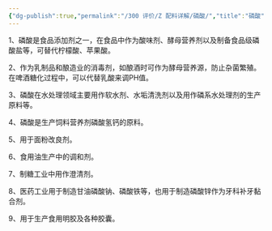 ```yaml
---
{"dg-publish":true,"permalink":"/300 评价/Z 配料详解/磷酸/","title":"磷酸","created":"2023-05-03T15:21:31.922+08:00","updated":"2024-01-12T12:03:57.195+08:00"}
---
```



1、磷酸是食品添加剂之一，在食品中作为酸味剂、酵母营养剂以及制备食品级磷酸盐等，可替代柠檬酸、苹果酸。

2、作为乳制品和酿造业的消毒剂，如酿酒时可作为酵母营养源，防止杂菌繁殖。在啤酒糖化过程中，可以代替乳酸来调PH值。

3、磷酸在水处理领域主要用作软水剂、水垢清洗剂以及用作磷系水处理剂的生产原料等。

4、磷酸是生产饲料营养剂磷酸氢钙的原料。

5、用于面粉改良剂。

6、食用油生产中的调和剂。

7、制糖工业中用作澄清剂。

8、医药工业用于制造甘油磷酸钠、磷酸铁等，也用于制造磷酸锌作为牙科补牙黏合剂。

9、用于生产食用明胶及各种胶囊。